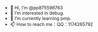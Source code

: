 - 👋 Hi, I’m @pp875598763
- 👀 I’m interested in debug.
- 🌱 I’m currently learning pmp.
- 📫 How to reach me：QQ：1174265792
<!---
pp875598763/pp875598763 is a ✨ special ✨ repository because its `README.md` (this file) appears on your GitHub profile.
You can click the Preview link to take a look at your changes.
--->
